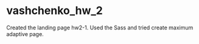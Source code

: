 # vashchenko_hw_2
Created the landing page hw2-1. Used the Sass and tried create maximum adaptive page.
